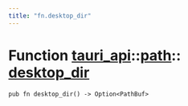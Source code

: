 ```yaml
---
title: "fn.desktop_dir"
---
```


# Function [tauri_api](/docs/api/rust/tauri_api/../index.html)::​[path](/docs/api/rust/tauri_api/index.html)::​[desktop_dir](/docs/api/rust/tauri_api/)

    pub fn desktop_dir() -> Option<PathBuf>

      